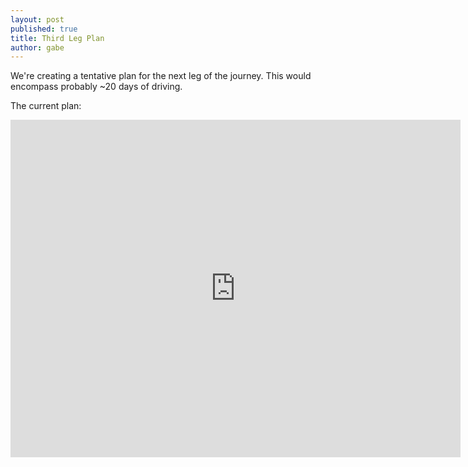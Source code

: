 ```yaml
---
layout: post
published: true
title: Third Leg Plan
author: gabe
---
```


We're creating a tentative plan for the next leg of the journey. This would encompass probably ~20 days of driving.

The current plan: 

<iframe src="https://www.google.com/maps/embed?pb=!1m65!1m12!1m3!1d5866898.824627634!2d-118.45815762536691!3d44.11025009085117!2m3!1f0!2f0!3f0!3m2!1i1024!2i768!4f13.1!4m50!1i0!3e0!4m5!1s0x876b80aa231f17cf%3A0x118ef4f8278a36d6!2sDenver%2C+CO!3m2!1d39.7384357!2d-104.9848593!4m5!1s0x5343510fedc7db4d%3A0x214c1d71e3fdf714!2sHelena%2C+Mt!3m2!1d46.595805!2d-112.027031!4m5!1s0x87523d9488d131ed%3A0x5b53b7a0484d31ca!2sSalt+Lake+City%2C+UT!3m2!1d40.760779299999996!2d-111.89104739999999!4m5!1s0x54aef172e947b49d%3A0x9a5b989b36679d9b!2sBoise%2C+ID!3m2!1d43.618710199999995!2d-116.2146068!4m5!1s0x549e185c30bbe7e5%3A0xddfcc9d60b84d9b1!2sSpokane%2C+WA!3m2!1d47.658780199999995!2d-117.42604659999999!4m5!1s0x548673f143a94fb3%3A0xbb9196ea9b81f38b!2sVancouver%2C+BC%2C+Canada!3m2!1d49.2827291!2d-123.12073749999999!4m5!1s0x54c6170840e5e339%3A0x902bf2e1452fe3a3!2sCrater+Lake+National+Park%2C+Oregon!3m2!1d42.868441!2d-122.168478!4m5!1s0x808fcae48af93ff5%3A0xb99d8c0aca9f717b!2sSan+Jose%2C+CA!3m2!1d37.3393857!2d-121.8949555!5e0!3m2!1sen!2sus!4v1417576413699" width="720" height="540" frameborder="0" style="border:0"></iframe>

<br>